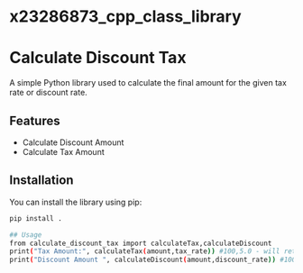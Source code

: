 # x23286873_cpp_class_library

# Calculate Discount Tax 
A simple Python library used to calculate the final amount for the given tax rate or discount rate.

## Features

- Calculate Discount Amount
- Calculate Tax Amount

## Installation

You can install the library using pip:

```bash
pip install .

## Usage
from calculate_discount_tax import calculateTax,calculateDiscount
print("Tax Amount:", calculateTax(amount,tax_rate)) #100,5.0 - will return 105
print("Discount Amount ", calculateDiscount(amount,discount_rate)) #100,10 - will return 90
